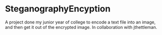 # SteganographyEncyption
A project done my junior year of college to encode a text file into an image, and then get it out of the encrypted image. In collaboration with jthettleman.
